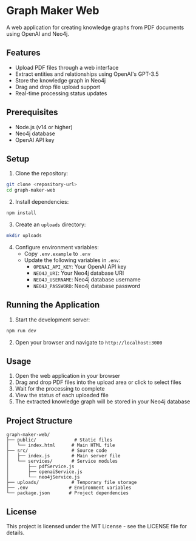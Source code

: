 # Graph Maker Web

A web application for creating knowledge graphs from PDF documents using OpenAI and Neo4j.

## Features

- Upload PDF files through a web interface
- Extract entities and relationships using OpenAI's GPT-3.5
- Store the knowledge graph in Neo4j
- Drag and drop file upload support
- Real-time processing status updates

## Prerequisites

- Node.js (v14 or higher)
- Neo4j database
- OpenAI API key

## Setup

1. Clone the repository:
```bash
git clone <repository-url>
cd graph-maker-web
```

2. Install dependencies:
```bash
npm install
```

3. Create an `uploads` directory:
```bash
mkdir uploads
```

4. Configure environment variables:
   - Copy `.env.example` to `.env`
   - Update the following variables in `.env`:
     - `OPENAI_API_KEY`: Your OpenAI API key
     - `NEO4J_URI`: Your Neo4j database URI
     - `NEO4J_USERNAME`: Neo4j database username
     - `NEO4J_PASSWORD`: Neo4j database password

## Running the Application

1. Start the development server:
```bash
npm run dev
```

2. Open your browser and navigate to `http://localhost:3000`

## Usage

1. Open the web application in your browser
2. Drag and drop PDF files into the upload area or click to select files
3. Wait for the processing to complete
4. View the status of each uploaded file
5. The extracted knowledge graph will be stored in your Neo4j database

## Project Structure

```
graph-maker-web/
├── public/              # Static files
│   └── index.html      # Main HTML file
├── src/                # Source code
│   ├── index.js        # Main server file
│   └── services/       # Service modules
│       ├── pdfService.js
│       ├── openaiService.js
│       └── neo4jService.js
├── uploads/            # Temporary file storage
├── .env               # Environment variables
└── package.json       # Project dependencies
```

## License

This project is licensed under the MIT License - see the LICENSE file for details.
